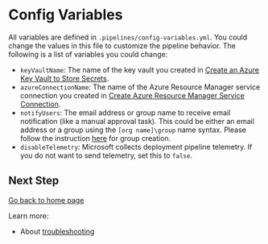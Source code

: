 # Config Variables

All variables are defined in `.pipelines/config-variables.yml`. You could change the values in this file to customize the pipeline behavior. The following is a list of variables you could change:

- `keyVaultName`: The name of the key vault you created in [Create an Azure Key Vault to Store Secrets](./Create-IaC-Resources.md).
- `azureConnectionName`: The name of the Azure Resource Manager service connection you created in [Create Azure Resource Manager Service Connection](./Create-Service-Connection.md).
- `notifyUsers`: The email address or group name to receive email notification (like a manual approval task). This could be either an email address or a group using the `[org name]\group` name syntax. Please follow the instruction [here](https://learn.microsoft.com/en-us/azure/devops/organizations/security/add-remove-manage-user-group-security-group?view=azure-devops&tabs=preview-page#create-a-custom-security-group) for group creation.
- `disableTelemetry`: Microsoft collects deployment pipeline telemetry. If you do not want to send telemetry, set this to `false`.

## Next Step

[Go back to home page](../README.md)

Learn more:

- About [troubleshooting](./TroubleShooting.md)
